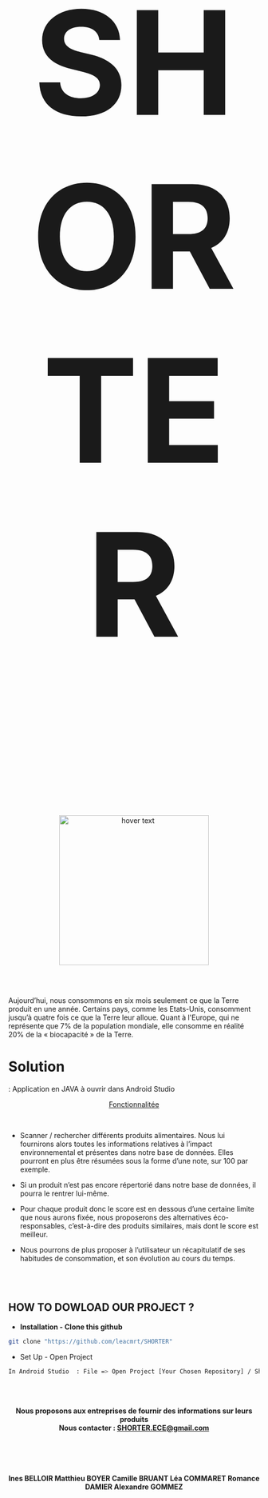 <h1><p align="center" style="font-size:30vw" > 
 SHORTER  
</p> </h1>

<p align="center">
<img src="https://user-images.githubusercontent.com/47627613/113839623-25313a00-9790-11eb-9523-ff8959c8048a.jpg" width="300" title="hover text">
</p>

<br>
<br>

<p>
Aujourd’hui, nous consommons en six mois seulement ce que la Terre produit en une année. Certains pays, comme les Etats-Unis, consomment jusqu’à quatre fois ce que la Terre leur alloue. Quant à l'Europe, qui ne représente que 7% de la population mondiale, elle consomme en réalité 20% de la « biocapacité » de la Terre.
</p>

<p>
 
<p align="center"> <h1> Solution </h1> :  Application en JAVA à ouvrir dans Android Studio  </p>



 <p align="center" style="text-decoration:underline" >  Fonctionnalitée   </p>
<br>

 * Scanner / rechercher  différents produits alimentaires. Nous lui fournirons alors toutes les informations relatives à l’impact environnemental et présentes dans notre base de données. Elles pourront en plus être résumées sous la forme d’une note, sur 100 par exemple.

 * Si un produit n’est pas encore répertorié dans notre base de données, il pourra le rentrer lui-même. 

 * Pour chaque produit donc le score est en dessous d’une certaine limite que nous aurons fixée, nous proposerons des alternatives éco-responsables, c’est-à-dire des produits similaires, mais dont le score est meilleur.

 * Nous pourrons de plus proposer à l’utilisateur un récapitulatif de ses habitudes de consommation, et son évolution au cours du temps.

</p>

<br><br>
## HOW TO DOWLOAD OUR PROJECT ? 

* **Installation - Clone this github**
```bash 
git clone "https://github.com/leacmrt/SHORTER"
```
* Set Up - Open Project 
```bash 
In Android Studio  : File => Open Project [Your Chosen Repository] / Shorter / App   
```



<br><br>
<p align="center">
 <b>Nous proposons aux entreprises de fournir des informations sur leurs produits </b>
 <br>
 <b>Nous contacter : <a href="SHORTER.ECE@gmail.com">SHORTER.ECE@gmail.com</a> </b>
</p>

<br><br><br>
 <h4> <p align="center"> Ines BELLOIR Matthieu BOYER Camille BRUANT Léa COMMARET Romance DAMIER Alexandre GOMMEZ  </p> </h4>
